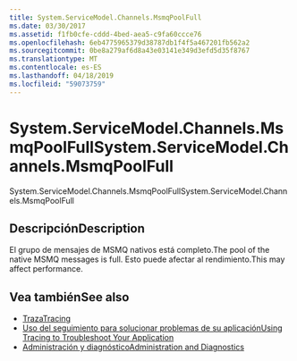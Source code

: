 ```yaml
---
title: System.ServiceModel.Channels.MsmqPoolFull
ms.date: 03/30/2017
ms.assetid: f1fb0cfe-cddd-4bed-aea5-c9fa60ccce76
ms.openlocfilehash: 6eb4775965379d38787db1f4f5a467201fb562a2
ms.sourcegitcommit: 0be8a279af6d8a43e03141e349d3efd5d35f8767
ms.translationtype: MT
ms.contentlocale: es-ES
ms.lasthandoff: 04/18/2019
ms.locfileid: "59073759"
---
```

# <a name="systemservicemodelchannelsmsmqpoolfull"></a><span data-ttu-id="3b443-102">System.ServiceModel.Channels.MsmqPoolFull</span><span class="sxs-lookup"><span data-stu-id="3b443-102">System.ServiceModel.Channels.MsmqPoolFull</span></span>
<span data-ttu-id="3b443-103">System.ServiceModel.Channels.MsmqPoolFull</span><span class="sxs-lookup"><span data-stu-id="3b443-103">System.ServiceModel.Channels.MsmqPoolFull</span></span>  
  
## <a name="description"></a><span data-ttu-id="3b443-104">Descripción</span><span class="sxs-lookup"><span data-stu-id="3b443-104">Description</span></span>  
 <span data-ttu-id="3b443-105">El grupo de mensajes de MSMQ nativos está completo.</span><span class="sxs-lookup"><span data-stu-id="3b443-105">The pool of the native MSMQ messages is full.</span></span> <span data-ttu-id="3b443-106">Esto puede afectar al rendimiento.</span><span class="sxs-lookup"><span data-stu-id="3b443-106">This may affect performance.</span></span>  
  
## <a name="see-also"></a><span data-ttu-id="3b443-107">Vea también</span><span class="sxs-lookup"><span data-stu-id="3b443-107">See also</span></span>

- [<span data-ttu-id="3b443-108">Traza</span><span class="sxs-lookup"><span data-stu-id="3b443-108">Tracing</span></span>](../../../../../docs/framework/wcf/diagnostics/tracing/index.md)
- [<span data-ttu-id="3b443-109">Uso del seguimiento para solucionar problemas de su aplicación</span><span class="sxs-lookup"><span data-stu-id="3b443-109">Using Tracing to Troubleshoot Your Application</span></span>](../../../../../docs/framework/wcf/diagnostics/tracing/using-tracing-to-troubleshoot-your-application.md)
- [<span data-ttu-id="3b443-110">Administración y diagnóstico</span><span class="sxs-lookup"><span data-stu-id="3b443-110">Administration and Diagnostics</span></span>](../../../../../docs/framework/wcf/diagnostics/index.md)

